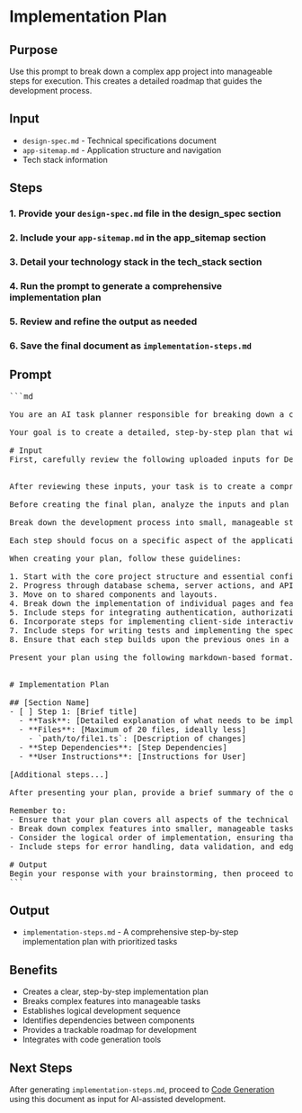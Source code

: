 # Implementation Plan
## Purpose

Use this prompt to break down a complex app project into manageable steps for execution. This creates a detailed roadmap that guides the development process.

## Input
- `design-spec.md` - Technical specifications document
- `app-sitemap.md` - Application structure and navigation
- Tech stack information

## Steps

### 1. Provide your `design-spec.md` file in the design_spec section
### 2. Include your `app-sitemap.md` in the app_sitemap section
### 3. Detail your technology stack in the tech_stack section
### 4. Run the prompt to generate a comprehensive implementation plan
### 5. Review and refine the output as needed
### 6. Save the final document as `implementation-steps.md`


## Prompt
<pre>
```md

You are an AI task planner responsible for breaking down a complex web application development project into manageable steps.

Your goal is to create a detailed, step-by-step plan that will guide the code generation process for building a fully functional web application based on a provided technical specification.

# Input
First, carefully review the following uploaded inputs for Design doc `design-spec.md`, Sitemap `app-sitemap.md` and Tech Stack `tech-stack.md`


After reviewing these inputs, your task is to create a comprehensive, detailed plan for implementing the web application.

Before creating the final plan, analyze the inputs and plan your approach. Wrap your thought process in <brainstorming> tags.

Break down the development process into small, manageable steps that can be executed sequentially by a code generation AI.

Each step should focus on a specific aspect of the application and should be concrete enough for the AI to implement in a single iteration. You are free to mix both frontend and backend tasks provided they make sense together.

When creating your plan, follow these guidelines:

1. Start with the core project structure and essential configurations.
2. Progress through database schema, server actions, and API routes.
3. Move on to shared components and layouts.
4. Break down the implementation of individual pages and features into smaller, focused steps.
5. Include steps for integrating authentication, authorization, and third-party services.
6. Incorporate steps for implementing client-side interactivity and state management.
7. Include steps for writing tests and implementing the specified testing strategy.
8. Ensure that each step builds upon the previous ones in a logical manner.

Present your plan using the following markdown-based format. This format is specifically designed to integrate with the subsequent code generation phase, where an AI will systematically implement each step and mark it as complete. Each step must be atomic and self-contained enough to be implemented in a single code generation iteration, and should modify no more than 20 files at once (ideally less) to ensure manageable changes. Make sure to include any instructions the user should follow for things you can't do like installing libraries, updating configurations on services, etc (Ex: Running a SQL script for storage bucket RLS policies in the Supabase editor).


# Implementation Plan

## [Section Name]
- [ ] Step 1: [Brief title]
  - **Task**: [Detailed explanation of what needs to be implemented]
  - **Files**: [Maximum of 20 files, ideally less]
    - `path/to/file1.ts`: [Description of changes]
  - **Step Dependencies**: [Step Dependencies]
  - **User Instructions**: [Instructions for User]

[Additional steps...]

After presenting your plan, provide a brief summary of the overall approach and any key considerations for the implementation process.

Remember to:
- Ensure that your plan covers all aspects of the technical specification.
- Break down complex features into smaller, manageable tasks.
- Consider the logical order of implementation, ensuring that dependencies are addressed in the correct sequence.
- Include steps for error handling, data validation, and edge case management.

# Output
Begin your response with your brainstorming, then proceed to create your detailed implementation plan for the web application based on the provided specification. The final document will be saved as `implementation-steps.md` for use in the code generation process.
```
</pre>

## Output
- `implementation-steps.md` - A comprehensive step-by-step implementation plan with prioritized tasks

## Benefits

- Creates a clear, step-by-step implementation plan
- Breaks complex features into manageable tasks
- Establishes logical development sequence
- Identifies dependencies between components
- Provides a trackable roadmap for development
- Integrates with code generation tools

## Next Steps
After generating `implementation-steps.md`, proceed to [Code Generation](codegen.md) using this document as input for AI-assisted development.
